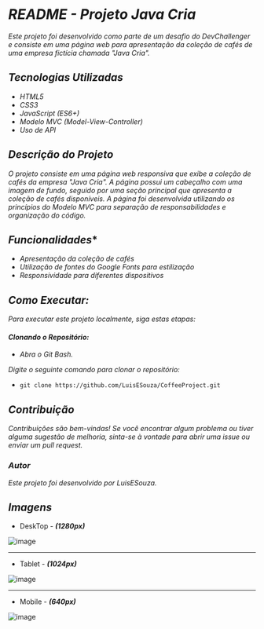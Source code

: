 # *README - Projeto Java Cria*
*Este projeto foi desenvolvido como parte de um desafio do DevChallenger e consiste em uma página web para apresentação da coleção de cafés de uma empresa fictícia chamada "Java Cria".*

## *Tecnologias Utilizadas*
- *HTML5*
- *CSS3*
- *JavaScript (ES6+)*
- *Modelo MVC (Model-View-Controller)*
- *Uso de API*

## *Descrição do Projeto*
*O projeto consiste em uma página web responsiva que exibe a coleção de cafés da empresa "Java Cria". A página possui um cabeçalho com uma imagem de fundo, 
seguido por uma seção principal que apresenta a coleção de cafés disponíveis. A página foi desenvolvida utilizando os princípios do Modelo MVC para 
separação de responsabilidades e organização do código.*

## *Funcionalidades**
- *Apresentação da coleção de cafés*
- *Utilização de fontes do Google Fonts para estilização*
- *Responsividade para diferentes dispositivos*

## *Como Executar:*
*Para executar este projeto localmente, siga estas etapas:*

#### *Clonando o Repositório:*
 - *Abra o Git Bash.*

*Digite o seguinte comando para clonar o repositório:*<br>
 - `git clone https://github.com/LuisESouza/CoffeeProject.git`


## *Contribuição*
*Contribuições são bem-vindas! Se você encontrar algum problema ou tiver alguma sugestão de melhoria, sinta-se à vontade para abrir uma issue ou enviar um pull request.*

### *Autor*
*Este projeto foi desenvolvido por LuisESouza.*

## *Imagens*

 - DeskTop - ***(1280px)***

![image](https://github.com/LuisESouza/CoffeeProject/assets/127172028/b228c3af-766a-4809-83dc-f96ede5d257d)

---

 - Tablet - ***(1024px)***

![image](https://github.com/LuisESouza/CoffeeProject/assets/127172028/d11bceae-fbb8-493c-b66c-b0a1a643c4fe)

---

 - Mobile - ***(640px)***

![image](https://github.com/LuisESouza/CoffeeProject/assets/127172028/9d87d132-da19-4f76-b3fe-5220cd7ccee3)


